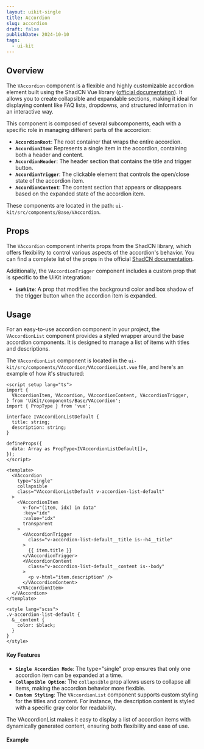 ```yaml
---
layout: uikit-single
title: Accordion
slug: accordion
draft: false
publishDate: 2024-10-10
tags:
  - ui-kit
---
```

## Overview

The `VAccordion` component is a flexible and highly customizable accordion element built using the ShadCN Vue library ([official documentation](https://www.shadcn-vue.com/docs/components/accordion.html)). It allows you to create collapsible and expandable sections, making it ideal for displaying content like FAQ lists, dropdowns, and structured information in an interactive way.

This component is composed of several subcomponents, each with a specific role in managing different parts of the accordion:

- **`AccordionRoot`**: The root container that wraps the entire accordion.
- **`AccordionItem`**: Represents a single item in the accordion, containing both a header and content.
- **`AccordionHeader`**: The header section that contains the title and trigger button.
- **`AccordionTrigger`**: The clickable element that controls the open/close state of the accordion item.
- **`AccordionContent`**: The content section that appears or disappears based on the expanded state of the accordion item.

These components are located in the path: `ui-kit/src/components/Base/VAccordion`.

## Props

The `VAccordion` component inherits props from the ShadCN library, which offers flexibility to control various aspects of the accordion's behavior. You can find a complete list of the props in the official [ShadCN documentation](https://www.shadcn-vue.com/docs/components/accordion.html).

Additionally, the `VAccordionTrigger` component includes a custom prop that is specific to the UiKit integration:
- **`isWhite`**: A prop that modifies the background color and box shadow of the trigger button when the accordion item is expanded.

## Usage

For an easy-to-use accordion component in your project, the `VAccordionList` component provides a styled wrapper around the base accordion components. It is designed to manage a list of items with titles and descriptions.

The `VAccordionList` component is located in the `ui-kit/src/components/VAccordion/VAccordionList.vue` file, and here's an example of how it's structured:

```vue
<script setup lang="ts">
import {
  VAccordionItem, VAccordion, VAccordionContent, VAccordionTrigger,
} from 'UiKit/components/Base/VAccordion';
import { PropType } from 'vue';

interface IVAccordionListDefault {
  title: string;
  description: string;
}

defineProps({
  data: Array as PropType<IVAccordionListDefault[]>,
});
</script>

<template>
  <VAccordion
    type="single"
    collapsible
    class="VAccordionListDefault v-accordion-list-default"
  >
    <VAccordionItem
      v-for="(item, idx) in data"
      :key="idx"
      :value="idx"
      transparent
    >
      <VAccordionTrigger
        class="v-accordion-list-default__title is--h4__title"
      >
        {{ item.title }}
      </VAccordionTrigger>
      <VAccordionContent
        class="v-accordion-list-default__content is--body"
      >
        <p v-html="item.description" />
      </VAccordionContent>
    </VAccordionItem>
  </VAccordion>
</template>

<style lang="scss">
.v-accordion-list-default {
  &__content {
    color: $black;
  }
}
</style>
```

#### Key Features

- **`Single Accordion Mode`**: The type="single" prop ensures that only one accordion item can be expanded at a time.
- **`Collapsible Option`**: The `collapsible` prop allows users to collapse all items, making the accordion behavior more flexible.
- **`Custom Styling`**: The `VAccordionList` component supports custom styling for the titles and content. For instance, the description content is styled with a specific gray color for readability.

The VAccordionList makes it easy to display a list of accordion items with dynamically generated content, ensuring both flexibility and ease of use.

#### Example
<script setup lang="ts">
import VAccordionList from 'UiKit/components/VAccordion/VAccordionList.vue';
const data = [
  {
    title: 'Title 1',
    description: 'Description 1',
  },
  {
    title: 'Title 2',
    description: 'Description 2',
  },
  {
    title: 'Title 3',
    description: 'Description 3',
  },
]
</script>

<div class="is--margin-top-40">
  <VAccordionList
    :data="data"
  />
</div>